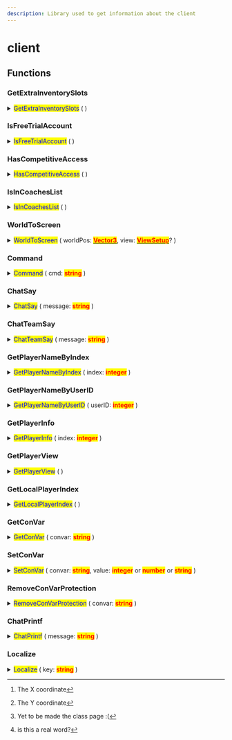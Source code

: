 ```yaml
---
description: Library used to get information about the client
---
```


# client

## Functions

### GetExtraInventorySlots

<details>

<summary><mark style="color:blue;">GetExtraInventorySlots</mark> ( )</summary>

Returns the number of extra inventory slots the user has

Return type: <mark style="color:yellow;">**integer**</mark>

Example:

```lua
print(client.GetExtraInventorySlots())
```

</details>

### IsFreeTrialAccount

<details>

<summary><mark style="color:blue;">IsFreeTrialAccount</mark> ( )</summary>

Returns whether the user is a free trial account

Which means it's not a premium account and cant speak in chat

Return type: <mark style="color:yellow;">**boolean**</mark>

Example:

```lua
if client.IsFreeTrialAccount() == true then
    print("Can't speak in chat :("
else
    print("Can speak in chat :)")
end
```

</details>

### HasCompetitiveAccess

<details>

<summary><mark style="color:blue;">HasCompetitiveAccess</mark> ( )</summary>

Returns whether the user can join matchmaking competitive matches

Return type: <mark style="color:yellow;">**boolean**</mark>

Example:

```lua
if client.HasCompetitiveAccess() == true then
    print("Woo hooo")
else
    print("Not woo hooo :(")
end
```

</details>

### IsInCoachesList <a href="#isincoacheslist" id="isincoacheslist"></a>

<details>

<summary><mark style="color:blue;">IsInCoachesList</mark> ( )</summary>

Returns whether the user is a coach or not

Return type: <mark style="color:yellow;">**boolean**</mark>

Example:

```lua
if client.IsInCoachesList() == true then
    print("Coach em")
else
    print("Nice")
end
```

</details>

### WorldToScreen <a href="#isincoacheslist" id="isincoacheslist"></a>

<details>

<summary><mark style="color:blue;">WorldToScreen</mark> (  worldPos: <a href="../classes/vector3.md"><mark style="color:red;"><strong>Vector3</strong></mark></a>, view: <a data-footnote-ref href="#user-content-fn-1"><mark style="color:red;"><strong>ViewSetup</strong></mark></a>? )</summary>

This translates 3D positions to 2D (screen position)

Return type: <mark style="color:yellow;">**{ \[**</mark>[<mark style="color:yellow;">**1**</mark>](#user-content-fn-2)[^2]<mark style="color:yellow;">**]: integer, \[**</mark>[<mark style="color:yellow;">**2**</mark>](#user-content-fn-3)[^3]<mark style="color:yellow;">**]: integer }**</mark> | this return type is a bit special, it returns a table with the x and y as respectively 1 and 2 index

Example:

<pre class="language-lua" data-title="Basic ESP"><code class="lang-lua">local font = draw.CreateFont("TF2 BUILD", 16, 1000)

local function ESP()
   --- if esc or console is open or we are not connected to a server, then dont draw the esp
   if engine:IsGameUIVisible() or engine:Con_IsVisible() or engine:GetServerIP() == "" then
      return
   end

   local players = entities.FindByClass("CTFPlayer")

   for _, player in pairs (players) do
      --- skip dormant and dead players
      if player:IsDormant() or not player:IsAlive() then goto continue end

      local position = player:GetAbsOrigin()
      local mins, maxs = player:GetMins(), player:GetMaxs()

      --- same as dividing by 2 the mins + maxs
      local center = position + ((mins + maxs) * 0.5)

      --- convert the 3D space to our screen's coordinates
<strong>      local screen_position = client.WorldToScreen(center)
</strong>
      --- when nil it means it is behind us so we dont need to draw them
      if screen_position == nil then goto continue end

      --- makes it easier for us to understand what each of the indexes is
      local x, y = screen_position[1], screen_position[2]
      local name = player:GetName()
      local color = player:GetTeamNumber() == 2 and {255, 0, 0, 255} or {0, 255, 255, 255}

      draw.SetFont(font)
      local text_width, text_height = draw.GetTextSize(name)

      --- centering it in the middle of the player
      x = x - math.floor(text_width * 0.5)
      y = y - math.floor(text_height * 0.5)

      draw.Color(table.unpack(color))
      draw.SetFont(font)
      draw.TextShadow(x, y, name)
      ::continue::
   end
end

callbacks.Register("Draw", ESP)
</code></pre>

</details>

### Command <a href="#isincoacheslist" id="isincoacheslist"></a>

<details>

<summary><mark style="color:blue;">Command</mark> ( cmd: <mark style="color:red;"><strong>string</strong></mark> )</summary>

Runs the command

Same thing as using it in the console, but automated

Example:

```lua
client.Command('say "hi dad!"')
```

</details>

### ChatSay <a href="#isincoacheslist" id="isincoacheslist"></a>

<details>

<summary><mark style="color:blue;">ChatSay</mark> ( message: <mark style="color:red;"><strong>string</strong></mark> )</summary>

Say text in the chat, not much else to explain :p&#x20;

Example:

```lua
client.ChatSay("hi mom!")
```

</details>

### ChatTeamSay <a href="#isincoacheslist" id="isincoacheslist"></a>

<details>

<summary><mark style="color:blue;">ChatTeamSay</mark> ( message: <mark style="color:red;"><strong>string</strong></mark> )</summary>

Say text in the team's chat, there is really not much else to say about it

Example:

```lua
client.ChatTeamSay("hi guys")
```

</details>

### GetPlayerNameByIndex <a href="#isincoacheslist" id="isincoacheslist"></a>

<details>

<summary><mark style="color:blue;">GetPlayerNameByIndex</mark> ( index: <mark style="color:red;"><strong>integer</strong></mark> )</summary>

Returns the player's name

Honestly its better to just get the player entity and get the name directly

Return type: <mark style="color:yellow;">**string**</mark>

Example:

```lua
print(client.GetPlayerNameByIndex(2))
```

</details>

### GetPlayerNameByUserID <a href="#getplayernamebyuserid-useridinteger" id="getplayernamebyuserid-useridinteger"></a>

<details>

<summary><mark style="color:blue;">GetPlayerNameByUserID</mark> ( userID: <mark style="color:red;"><strong>integer</strong></mark> )</summary>

Returns the player's name

Honestly its better to just get the player entity and get the name directly

Return type: <mark style="color:yellow;">**string**</mark>

Example:

```lua
client.GetPlayerNameByUserID(14276)
```

</details>

### GetPlayerInfo <a href="#isincoacheslist" id="isincoacheslist"></a>

<details>

<summary><mark style="color:blue;">GetPlayerInfo</mark> ( index: <mark style="color:red;"><strong>integer</strong></mark> )</summary>

Returns cool info about the player

Return type: {  Name: <mark style="color:yellow;">**string**</mark>, UserID: <mark style="color:yellow;">**number**</mark>, SteamID: <mark style="color:yellow;">**string**</mark>, IsBot: <mark style="color:yellow;">**boolean**</mark>, IsHLTV: <mark style="color:yellow;">**boolean**</mark> }

Example:

```lua
local info = client.GetPlayerInfo(clien.GetLocalPlayerIndex())
print(info.UserID)
```

</details>

### GetPlayerView <a href="#isincoacheslist" id="isincoacheslist"></a>

<details>

<summary><mark style="color:blue;">GetPlayerView</mark> ( )</summary>

Returns the player's renderview setup

Return type: [<mark style="color:yellow;">**ViewSetup**</mark>](#user-content-fn-4)[^4]

Example:

```lua
print(client.GetPlayerView().width)
```

</details>

### GetLocalPlayerIndex <a href="#isincoacheslist" id="isincoacheslist"></a>

<details>

<summary><mark style="color:blue;">GetLocalPlayerIndex</mark> ( )</summary>

This returns the local player's index

Return type: <mark style="color:yellow;">**integer**</mark>

Example:

```lua
local index = client.GetLocalPlayerIndex()
local player = entities.GetByIndex(index)

if player then
    print(player:GetName())
end
```

</details>

### GetConVar <a href="#isincoacheslist" id="isincoacheslist"></a>

<details>

<summary><mark style="color:blue;">GetConVar</mark> ( convar: <mark style="color:red;"><strong>string</strong></mark> )</summary>

This returns the convar's value

Return type: <mark style="color:yellow;">**integer**</mark>, <mark style="color:yellow;">**number**</mark>, <mark style="color:yellow;">**string**</mark>

Example:

```lua
local mat_wireframe = client.GetConVar("mat_wireframe")
print(mat_wireframe)
```

</details>

### SetConVar <a href="#isincoacheslist" id="isincoacheslist"></a>

<details>

<summary><mark style="color:blue;">SetConVar</mark> ( convar: <mark style="color:red;"><strong>string</strong></mark>, value:  <mark style="color:red;"><strong>integer</strong></mark> or <mark style="color:red;"><strong>number</strong></mark> or <mark style="color:red;"><strong>string</strong></mark> )</summary>

Changes the convar value to whatever you want

Example:

```lua
client.SetConVar("mat_wireframe", 1)
```

</details>

### RemoveConVarProtection <a href="#isincoacheslist" id="isincoacheslist"></a>

<details>

<summary><mark style="color:blue;">RemoveConVarProtection</mark> ( convar: <mark style="color:red;"><strong>string</strong></mark> )</summary>

Removes the convar protection, which means if i was hidden then it will appear&#x20;

For example, cl\_interpolate is protected and cant be changed in the console, but using this you can make it appear and be changable[^5]

```lua
client.RemoveConVarProtection("cl_interpolate")
```

</details>

### ChatPrintf <a href="#isincoacheslist" id="isincoacheslist"></a>

<details>

<summary><mark style="color:blue;">ChatPrintf</mark> ( message: <mark style="color:red;"><strong>string</strong></mark> )</summary>

This prints a message in chat, only you can see it

custom colors:

* `\x01` - White color
* `\x02` - Old color
* `\x03` - Player name color
* `\x04` - Location color
* `\x05` - Achievement color
* `\x06` - Black color
* `\x07` - Custom color, read from next 6 characters as HEX
* `\x08` - Custom color with alpha, read from next 8 characters as HEX

Example:

```lua
client.ChatPrintf("hi bro!")
```

</details>

### Localize <a href="#isincoacheslist" id="isincoacheslist"></a>

<details>

<summary><mark style="color:blue;">Localize</mark> (  key: <mark style="color:red;"><strong>string</strong></mark> )</summary>

Returns a localized string. The localizable strings usually start with a `#` character, but there are exceptions. Will return nil on failure.

Return type: <mark style="color:yellow;">**true**</mark>?

Example:

i apologize i dont have any example :(

</details>

[^1]: <mark style="color:red;">I still have to make this class page</mark>

[^2]: The X coordinate

[^3]: The Y coordinate

[^4]: Yet to be made the class page :(

[^5]: is this a real word?

